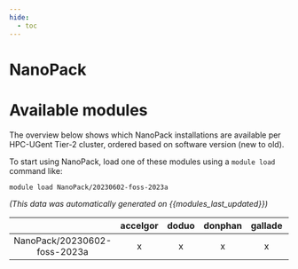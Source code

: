 ```yaml
---
hide:
  - toc
---
```


NanoPack
========

# Available modules


The overview below shows which NanoPack installations are available per HPC-UGent Tier-2 cluster, ordered based on software version (new to old).

To start using NanoPack, load one of these modules using a `module load` command like:

```shell
module load NanoPack/20230602-foss-2023a
```

*(This data was automatically generated on {{modules_last_updated}})*  

| |accelgor|doduo|donphan|gallade|joltik|shinx|skitty|
| :---: | :---: | :---: | :---: | :---: | :---: | :---: | :---: |
|NanoPack/20230602-foss-2023a|x|x|x|x|-|x|x|
